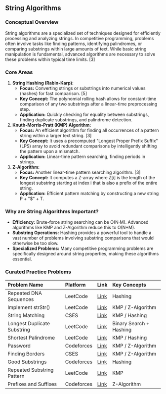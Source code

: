 
## **String Algorithms**

### **Conceptual Overview**

String algorithms are a specialized set of techniques designed for efficiently processing and analyzing strings. In competitive programming, problems often involve tasks like finding patterns, identifying palindromes, or comparing substrings within large amounts of text. While basic string manipulation is fundamental, advanced algorithms are necessary to solve these problems within typical time limits. \[3\]

### **Core Areas**

1. **String Hashing (Rabin-Karp):**  
   * **Focus:** Converting strings or substrings into numerical values (hashes) for fast comparison. \[5\]  
   * **Key Concept:** The polynomial rolling hash allows for constant-time comparison of any two substrings after a linear-time preprocessing step.  
   * **Application:** Quickly checking for equality between substrings, finding duplicate substrings, and palindrome detection.  
2. **Knuth-Morris-Pratt (KMP) Algorithm:**  
   * **Focus:** An efficient algorithm for finding all occurrences of a pattern string within a larger text string. \[3\]  
   * **Key Concept:** It uses a precomputed "Longest Proper Prefix Suffix" (LPS) array to avoid redundant comparisons by intelligently shifting the pattern upon a mismatch.  
   * **Application:** Linear-time pattern searching, finding periods in strings.  
3. **Z-Algorithm:**  
   * **Focus:** Another linear-time pattern searching algorithm. \[3\]  
   * **Key Concept:** It computes a Z-array where Z\[i\] is the length of the longest substring starting at index i that is also a prefix of the entire string.  
   * **Application:** Efficient pattern matching by constructing a new string P \+ "$" \+ T.

### **Why are String Algorithms Important?**

* **Efficiency:** Brute-force string searching can be O(N⋅M). Advanced algorithms like KMP and Z-Algorithm reduce this to O(N+M).  
* **Substring Operations:** Hashing provides a powerful tool to handle a vast number of problems involving substring comparisons that would otherwise be too slow.  
* **Specialized Problems:** Many competitive programming problems are specifically designed around string properties, making these algorithms essential.

### **Curated Practice Problems**

| Problem Name | Platform | Link | Key Concepts |
| :---- | :---- | :---- | :---- |
| Repeated DNA Sequences | LeetCode | [Link](https://leetcode.com/problems/repeated-dna-sequences/) | Hashing |
| Implement strStr() | LeetCode | [Link](https://leetcode.com/problems/implement-strstr/) | KMP / Z-Algorithm |
| String Matching | CSES | [Link](https://cses.fi/problemset/task/1753) | KMP / Hashing |
| Longest Duplicate Substring | LeetCode | [Link](https://leetcode.com/problems/longest-duplicate-substring/) | Binary Search \+ Hashing |
| Shortest Palindrome | LeetCode | [Link](https://leetcode.com/problems/shortest-palindrome/) | KMP / Hashing |
| Password | Codeforces | [Link](https://codeforces.com/problemset/problem/126/B) | KMP / Z-Algorithm |
| Finding Borders | CSES | [Link](https://cses.fi/problemset/task/1732) | KMP / Z-Algorithm |
| Good Substrings | Codeforces | [Link](https://codeforces.com/problemset/problem/271/D) | Hashing |
| Repeated Substring Pattern | LeetCode | [Link](https://leetcode.com/problems/repeated-substring-pattern/) | KMP |
| Prefixes and Suffixes | Codeforces | [Link](https://codeforces.com/problemset/problem/432/D) | Z-Algorithm |
